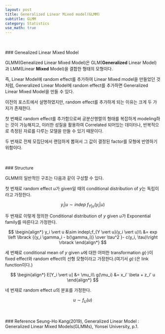 ```yaml
---
layout: post
title: Generalized Linear Mixed model(GLMM)
subtitle: GLMM
category: Statistics
use_math: true
---
```


<br>
<br>
### Genealized Linear Mixed Model

GLMM(Genealized Linear Mixed Model)은 GLM(__Generalized__ Linear Model)과 LMM(Linear __Mixed__ Model)을 결합한 형태의 모형이다.

즉, Linear Model에 random effect를 추가하여 Linear Mixed model을 만들었던 것 처럼, Generalized Linear Model에 random effect를 추가하면 Generalized Linear Mixed Model을 만들 수 있다.

이전의 포스트에서 설명하였지만, random effect를 추가하게 되는 이유는 크게 두 가지가 존재한다.

첫 번째로 random effect를 추가함으로써 공분산행렬의 형태를 복잡하게 modeling하는 것이 가능해지고, 이러한 성질을 활용하여 Correlated 되어있는 데이터나, 반복적으로 측정된 자료를 다루는 모델을 만들 수 있기 때문이다.

두 번재로 전체 모집단에서 랜덤하게 뽑혀서 그 값이 결정된 factor를 모형에 반영하기 위함이다.


<br>
<br>
### Structure

GLMM의 일반적인 구조는 다음과 같이 구성할 수 있다.

첫 번재로 random effect $u$가 given일 때의 conditional distribution of $y$는 독립이라고 가정한다.

$$y_i \vert u \sim indep\;f_{Y \vert u}(y_i \vert u)$$

두 번재로 이렇게 정의한 Conditional distribution of $y$ given $u$가 Exponential family를 따른다고 가정한다.

$$
\begin{align*}
y_i \vert u &\sim indep\;f_{Y \vert u}(y_i \vert u)\\
&= exp \left \lbrack {{y_i \gamma_i - b(\gamma_i)} \over \tau^2 }- c(y_i, \tau)\right \rbrack
\end{align*}
$$

세 번째로 conditional mean of $y$ given $u$에 대한 어떠한 transformation $g(\cdot)$이 fixed effect와 random effect의 선형 모형이라고 가정한다.(여기서 $g(\cdot)$은 link function이다.)

$$
\begin{align*}
E[Y_i \vert u] &= \mu_i\\
g(\mu_i) &= x_i' \beta + z_i' u
\end{align*}
$$

네 번재로 random effect $u$의 분포를 가정한다.

$$u \sim f_U(u)$$

<br>
<br>
### Reference
Seung-Ho Kang(2019), Generalized Linear Model : Generalized Linear Mixed Models(GLMMs), Yonsei University, p.1.
